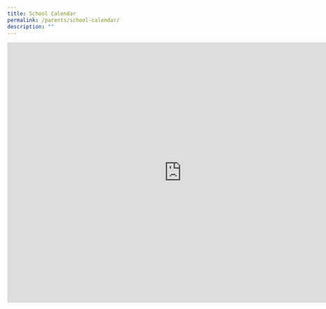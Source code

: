 ```yaml
---
title: School Calendar
permalink: /parents/school-calendar/
description: ""
---
```

<iframe src="https://calendar.google.com/calendar/embed?src=c_a3vvile6q1drcs94lqmh3afbgc%40group.calendar.google.com&ctz=Asia%2FSingapore" style="border: 0" width="800" height="600" frameborder="0" scrolling="no"></iframe>